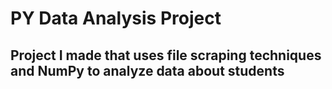 # PY Data Analysis Project

## Project I made that uses file scraping techniques and NumPy to analyze data about students
